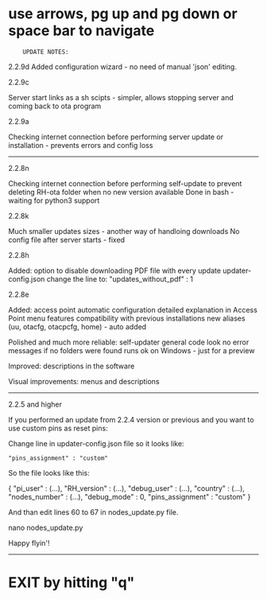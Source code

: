 # use arrows, pg up and pg down or space bar to navigate


		UPDATE NOTES:

2.2.9d
Added configuration wizard - no need of manual 'json' editing.

2.2.9c

Server start links as a sh scipts - simpler, 
allows stopping server and coming back to ota program


2.2.9a

Checking internet connection before performing server update
or installation - prevents errors and config loss

______________________________________________________________

2.2.8n

Checking internet connection before performing self-update
to prevent deleting RH-ota folder when no new version available
Done in bash - waiting for python3 support

2.2.8k

Much smaller updates sizes - another way of handloing downloads
No config file after server starts - fixed

2.2.8h

Added:
option to disable downloading PDF file with every update
updater-config.json
change the line to: 
	"updates_without_pdf" : 1

2.2.8e

Added:
access point automatic configuration
detailed explanation in Access Point menu
features compatibility with previous installations
new aliases (uu, otacfg, otacpcfg, home) - auto added

Polished and much more reliable:
self-updater
general code look
no error messages if no folders were found
runs ok on Windows - just for a preview 

Improved:
descriptions in the software

Visual improvements:
menus and descriptions

______________________________________________________________

2.2.5 and higher

If you performed an update from 2.2.4 version or previous 
and you want to use custom pins as reset pins:

Change line in updater-config.json file so it looks like:

	"pins_assignment" : "custom"

So the file looks like this:

{
	"pi_user" : (...),
	"RH_version" : (...),
	"debug_user" : (...),
	"country" : (...),
	"nodes_number" : (...),
	"debug_mode" : 0,
	"pins_assignment" : "custom"
}

And than edit lines 60 to 67 in nodes_update.py file.

nano nodes_update.py

Happy flyin'!
______________________________________________________________

# EXIT by hitting "q" 
